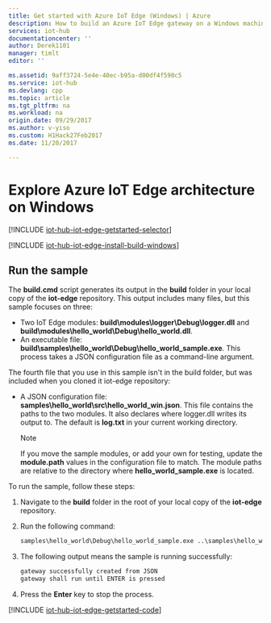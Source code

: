 ```yaml
---
title: Get started with Azure IoT Edge (Windows) | Azure
description: How to build an Azure IoT Edge gateway on a Windows machine and learn about key concepts in Azure IoT Edge such as modules and JSON configuration files.
services: iot-hub
documentationcenter: ''
author: Derek1101
manager: timlt
editor: ''

ms.assetid: 9aff3724-5e4e-40ec-b95a-d00df4f590c5
ms.service: iot-hub
ms.devlang: cpp
ms.topic: article
ms.tgt_pltfrm: na
ms.workload: na
origin.date: 09/29/2017
ms.author: v-yiso
ms.custom: H1Hack27Feb2017
ms.date: 11/20/2017

---
```

# Explore Azure IoT Edge architecture on Windows

[!INCLUDE [iot-hub-iot-edge-getstarted-selector](../../includes/iot-hub-iot-edge-getstarted-selector.md)]

[!INCLUDE [iot-hub-iot-edge-install-build-windows](../../includes/iot-hub-iot-edge-install-build-windows.md)]

## Run the sample

The **build.cmd** script generates its output in the **build** folder in your local copy of the **iot-edge** repository. This output includes many files, but this sample focuses on three:
- Two IoT Edge modules: **build\\modules\\logger\\Debug\\logger.dll** and **build\\modules\\hello_world\\Debug\\hello\_world.dll**. 
- An executable file: **build\\samples\\hello\_world\\Debug\\hello\_world\_sample.exe**. This process takes a JSON configuration file as a command-line argument.

The fourth file that you use in this sample isn't in the build folder, but was included when you cloned it iot-edge repository:
- A JSON configuration file: **samples\\hello\_world\\src\\hello\_world\_win.json**. This file contains the paths to the two modules. It also declares where logger.dll writes its output to. The default is **log.txt** in your current working directory. 

   >[!NOTE]
   >If you move the sample modules, or add your own for testing, update the **module.path** values in the configuration file to match. The module paths are relative to the directory where **hello\_world\_sample.exe** is located. 

To run the sample, follow these steps:

1. Navigate to the **build** folder in the root of your local copy of the **iot-edge** repository.

1. Run the following command:

    ```cmd
    samples\hello_world\Debug\hello_world_sample.exe ..\samples\hello_world\src\hello_world_win.json
    ```

1. The following output means the sample is running successfully:

   ```cmd
   gateway successfully created from JSON
   gateway shall run until ENTER is pressed
   ```
  
1. Press the **Enter** key to stop the process.


[!INCLUDE [iot-hub-iot-edge-getstarted-code](../../includes/iot-hub-iot-edge-getstarted-code.md)]
